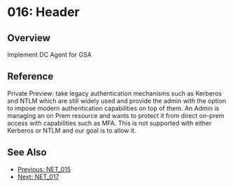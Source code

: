 ﻿# 016: Header
## Overview
Implement DC Agent for GSA

## Reference
Private Preview:  take legacy authentication mechanisms such as Kerberos and NTLM which are still widely used and provide the admin with the option to impose modern authentication capabilities on top of them. An Admin is managing an on Prem resource and wants to protect it from direct on-prem access with capabilities such as MFA. This is not supported with either Kerberos or NTLM and our goal is to allow it.

## See Also
- [Previous: NET_015](NET_015.md)
- [Next: NET_017](NET_017.md)
